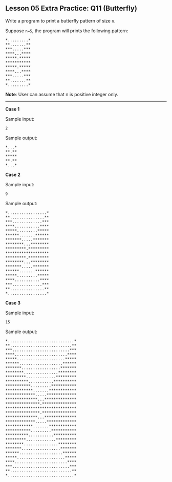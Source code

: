 ## Lesson 05 Extra Practice: Q11 (Butterfly)

Write a program to print a butterfly pattern of size `n`.

Suppose `n=5`, the program will prints the following pattern:

```
*.........*
**.......**
***.....***
****...****
*****.*****
***********
*****.*****
****...****
***.....***
**.......**
*.........*
```

**Note**: User can assume that n is positive integer only.

<hr>

**Case 1**

Sample input:
```
2
```
Sample output:
```
*...*
**.**
*****
**.**
*...*
```

**Case 2**

Sample input:
```
9
```
Sample output:
```
*.................*
**...............**
***.............***
****...........****
*****.........*****
******.......******
*******.....*******
********...********
*********.*********
*******************
*********.*********
********...********
*******.....*******
******.......******
*****.........*****
****...........****
***.............***
**...............**
*.................*
```

**Case 3**

Sample input:
```
15
```
Sample output:
```
*.............................*
**...........................**
***.........................***
****.......................****
*****.....................*****
******...................******
*******.................*******
********...............********
*********.............*********
**********...........**********
***********.........***********
************.......************
*************.....*************
**************...**************
***************.***************
*******************************
***************.***************
**************...**************
*************.....*************
************.......************
***********.........***********
**********...........**********
*********.............*********
********...............********
*******.................*******
******...................******
*****.....................*****
****.......................****
***.........................***
**...........................**
*.............................*
```
